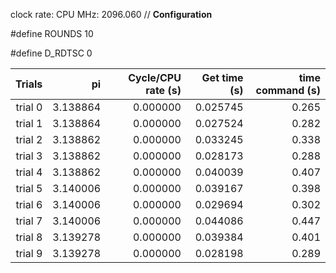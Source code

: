 clock rate:
CPU MHz:             2096.060
// **Configuration**

#define ROUNDS 10

#define D_RDTSC 0

| Trials | pi | Cycle/CPU rate (s) | Get time (s) | time command (s) |
|-:|-:|-:|-:|-:|
| trial 0 |  3.138864 | 0.000000 | 0.025745 | 0.265 |
| trial 1 |  3.138864 | 0.000000 | 0.027524 | 0.282 |
| trial 2 |  3.138862 | 0.000000 | 0.033245 | 0.338 |
| trial 3 |  3.138862 | 0.000000 | 0.028173 | 0.288 |
| trial 4 |  3.138862 | 0.000000 | 0.040039 | 0.407 |
| trial 5 |  3.140006 | 0.000000 | 0.039167 | 0.398 |
| trial 6 |  3.140006 | 0.000000 | 0.029694 | 0.302 |
| trial 7 |  3.140006 | 0.000000 | 0.044086 | 0.447 |
| trial 8 |  3.139278 | 0.000000 | 0.039384 | 0.401 |
| trial 9 |  3.139278 | 0.000000 | 0.028198 | 0.289 |
